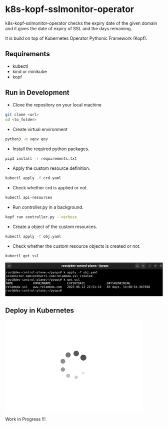 # k8s-kopf-sslmonitor-operator
k8s-kopf-sslmonitor-operator checks the expiry date of the given domain and it gives the date of expiry of SSL and the days remaining.

It is build on top of Kubernetes Operator Pythonic Framework (Kopf).

## Requirements
-  kubectl
-  kind or minikube
-  kopf

## Run in Development

- Clone the repository on your local machine
```bash
git clone <url>
cd <to_folder>
```

- Create virtual environment
```bash
python3 -m venv env
```
- Install the required python packages.

```bash
pip3 install -r requirements.txt
```
- Apply the custom resource definition.
```bash
kubectl apply -f crd.yaml
```
- Check whether crd is applied or not.
```bash
kubectl api-resources
```
- Run controller.py in a background.
```bash
kopf run controller.py --verbose
```
- Create a object of the custom resources.
```bash
kubectl apply -f obj.yaml
```
- Check whether the custom resource objects is created or not.

```bash
kubectl get ssl
```
![screenshots](./screenshots/relambda-ssl.png)

## Deploy in Kubernetes 
![Work in Progress](./screenshots/Loading_icon.gif)

Work in Progress !!!